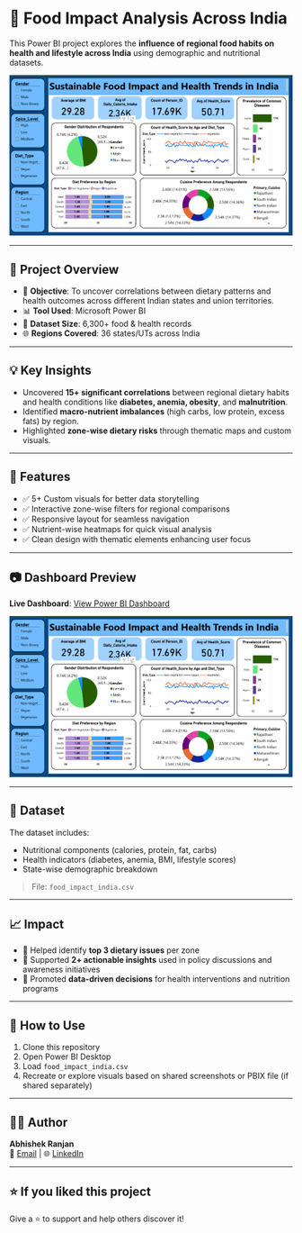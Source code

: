 # 🥗 Food Impact Analysis Across India

This Power BI project explores the **influence of regional food habits on health and lifestyle across India** using demographic and nutritional datasets.

![Power BI Dashboard](Screenshot%202025-07-24%20201922.png)

---

## 📌 Project Overview

- 📍 **Objective**: To uncover correlations between dietary patterns and health outcomes across different Indian states and union territories.
- 📊 **Tool Used**: Microsoft Power BI  
- 📁 **Dataset Size**: 6,300+ food & health records
- 🌐 **Regions Covered**: 36 states/UTs across India

---

## 💡 Key Insights

- Uncovered **15+ significant correlations** between regional dietary habits and health conditions like **diabetes, anemia, obesity**, and **malnutrition**.
- Identified **macro-nutrient imbalances** (high carbs, low protein, excess fats) by region.
- Highlighted **zone-wise dietary risks** through thematic maps and custom visuals.

---

## 🔧 Features

- ✅ 5+ Custom visuals for better data storytelling  
- ✅ Interactive zone-wise filters for regional comparisons  
- ✅ Responsive layout for seamless navigation  
- ✅ Nutrient-wise heatmaps for quick visual analysis  
- ✅ Clean design with thematic elements enhancing user focus  

---

## 📷 Dashboard Preview

**Live Dashboard**: [View Power BI Dashboard](https://app.powerbi.com/view?r=eyJrIjoiODMxYjVmNzAtNjliNS00OWE3LThlOTMtYTk3YmI2ODQ2MWMyIiwidCI6ImUxNGU3M2ViLTUyNTEtNDM4OC04ZDY3LThmOWYyZTJkNWE0NiIsImMiOjEwfQ%3D%3D)

![Power BI Dashboard](Screenshot%202025-07-24%20201922.png)


---

## 📁 Dataset

The dataset includes:
- Nutritional components (calories, protein, fat, carbs)
- Health indicators (diabetes, anemia, BMI, lifestyle scores)
- State-wise demographic breakdown

> File: `food_impact_india.csv`

---

## 📈 Impact

- 🧠 Helped identify **top 3 dietary issues** per zone
- 📍 Supported **2+ actionable insights** used in policy discussions and awareness initiatives
- 🏥 Promoted **data-driven decisions** for health interventions and nutrition programs

---

## 🚀 How to Use

1. Clone this repository
2. Open Power BI Desktop
3. Load `food_impact_india.csv`
4. Recreate or explore visuals based on shared screenshots or PBIX file (if shared separately)

---

## 🙋‍♂️ Author

**Abhishek Ranjan**  
📧 [Email](mailto:abhisheksingh70224@gmail.com) | 🌐 [LinkedIn](https://www.linkedin.com/in/abhishekranjan20/) 

---

## ⭐ If you liked this project

Give a ⭐ to support and help others discover it!

